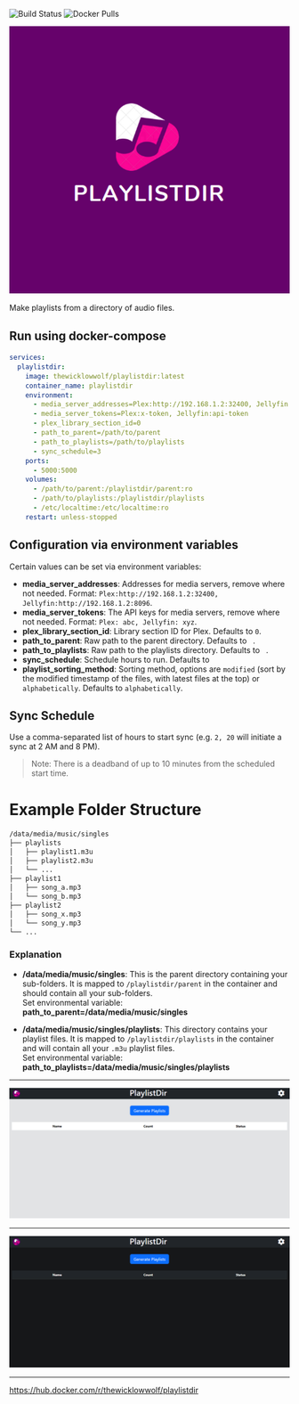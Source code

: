 ![Build Status](https://github.com/TheWicklowWolf/PlaylistDir/actions/workflows/main.yml/badge.svg)
![Docker Pulls](https://img.shields.io/docker/pulls/thewicklowwolf/playlistdir.svg)

<img src="https://raw.githubusercontent.com/TheWicklowWolf/PlaylistDir/main/src/static/playlistdir.png" alt="logo">


Make playlists from a directory of audio files.


## Run using docker-compose

```yaml
services:
  playlistdir:
    image: thewicklowwolf/playlistdir:latest
    container_name: playlistdir
    environment:
      - media_server_addresses=Plex:http://192.168.1.2:32400, Jellyfin:http://192.168.1.2:8096
      - media_server_tokens=Plex:x-token, Jellyfin:api-token
      - plex_library_section_id=0
      - path_to_parent=/path/to/parent
      - path_to_playlists=/path/to/playlists
      - sync_schedule=3
    ports:
      - 5000:5000
    volumes:
      - /path/to/parent:/playlistdir/parent:ro
      - /path/to/playlists:/playlistdir/playlists
      - /etc/localtime:/etc/localtime:ro
    restart: unless-stopped
```

## Configuration via environment variables

Certain values can be set via environment variables:

* __media_server_addresses__: Addresses for media servers, remove where not needed. Format: `Plex:http://192.168.1.2:32400, Jellyfin:http://192.168.1.2:8096`.
* __media_server_tokens__: The API keys for media servers, remove where not needed. Format: `Plex: abc, Jellyfin: xyz`.
* __plex_library_section_id__: Library section ID for Plex. Defaults to `0`.
* __path_to_parent__:  Raw path to the parent directory. Defaults to ` `.
* __path_to_playlists__: Raw path to the playlists directory. Defaults to ` `.
* __sync_schedule__: Schedule hours to run. Defaults to ` `
* __playlist_sorting_method__: Sorting method, options are `modified` (sort by the modified timestamp of the files, with latest files at the top) or `alphabetically`. Defaults to `alphabetically`.


## Sync Schedule

Use a comma-separated list of hours to start sync (e.g. `2, 20` will initiate a sync at 2 AM and 8 PM).
> Note: There is a deadband of up to 10 minutes from the scheduled start time.


# Example Folder Structure


```
/data/media/music/singles
├── playlists
│   ├── playlist1.m3u
│   ├── playlist2.m3u
│   └── ...
├── playlist1
│   ├── song_a.mp3
│   └── song_b.mp3
├── playlist2
│   ├── song_x.mp3
│   └── song_y.mp3
└── ...

```

### Explanation

- **/data/media/music/singles**: This is the parent directory containing your sub-folders. It is mapped to `/playlistdir/parent` in the container and should contain all your sub-folders.  
Set environmental variable: **path_to_parent=/data/media/music/singles**



- **/data/media/music/singles/playlists**: This directory contains your playlist files. It is mapped to `/playlistdir/playlists` in the container and will contain all your `.m3u` playlist files.  
Set environmental variable: **path_to_playlists=/data/media/music/singles/playlists**

---

<img src="https://raw.githubusercontent.com/TheWicklowWolf/PlaylistDir/main/src/static/light.png" alt="light">

---

<img src="https://raw.githubusercontent.com/TheWicklowWolf/PlaylistDir/main/src/static/dark.png" alt="dark">

---

https://hub.docker.com/r/thewicklowwolf/playlistdir

